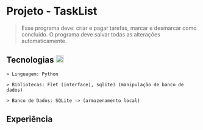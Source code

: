 # Projeto - TaskList
> Esse programa deve: criar e pagar tarefas, marcar e desmarcar como concluido. O programa deve salvar todas as alterações automaticamente. 

## Tecnologias <img width="20" src="https://cdn.jsdelivr.net/gh/devicons/devicon@latest/icons/python/python-original.svg" />
<div>  
  
    > Linguagem: Python

    > Bibliotecas: Flet (interface), sqlite3 (manipulação de banco de dados)

    > Banco de Dados: SQLite -> (armazenamento local)
</div>


## Experiência
    

